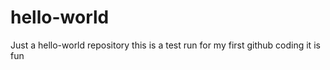 # hello-world
Just a hello-world repository
this is a test run for my first github coding
it is fun
